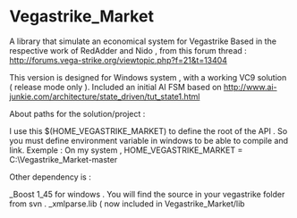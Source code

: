 Vegastrike_Market
=================

A library that simulate an economical system for Vegastrike
Based in the respective work of RedAdder and Nido , from this forum thread :
http://forums.vega-strike.org/viewtopic.php?f=21&t=13404

This version is designed for Windows system , with a working VC9 solution ( release mode only ).
Included an initial AI FSM based on http://www.ai-junkie.com/architecture/state_driven/tut_state1.html

About paths for the solution/project :

I use this $(HOME_VEGASTRIKE_MARKET) to define the root of the API .
So you must define environment variable in windows to be able to compile and link.
Exemple : On my system , HOME_VEGASTRIKE_MARKET =  C:\Vegastrike_Market-master

Other dependency is :

_Boost 1_45 for windows .
You will find the source in your vegastrike folder from svn .
_xmlparse.lib ( now included in Vegastrike_Market/lib 


